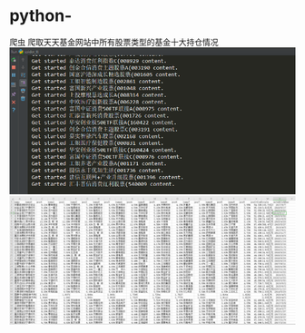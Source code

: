 # python-
爬虫
爬取天天基金网站中所有股票类型的基金十大持仓情况
![Image text](/PycharmProjects/1.png)
![Image text](https://raw.githubusercontent.com/harryDr/python-/main/PycharmProjects/2.png)

